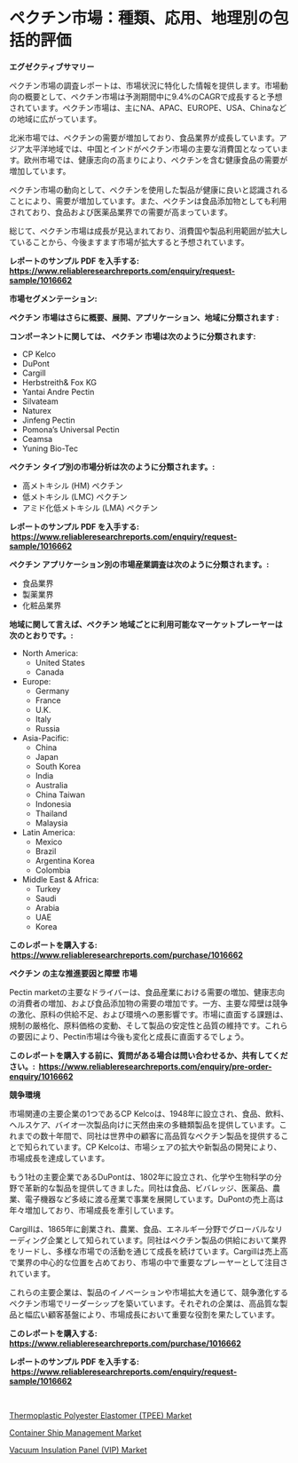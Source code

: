 <p><h1>ペクチン市場：種類、応用、地理別の包括的評価</h1></p><p><strong>エグゼクティブサマリー</strong></p>
<p><p>ペクチン市場の調査レポートは、市場状況に特化した情報を提供します。市場動向の概要として、ペクチン市場は予測期間中に9.4%のCAGRで成長すると予想されています。ペクチン市場は、主にNA、APAC、EUROPE、USA、Chinaなどの地域に広がっています。</p><p>北米市場では、ペクチンの需要が増加しており、食品業界が成長しています。アジア太平洋地域では、中国とインドがペクチン市場の主要な消費国となっています。欧州市場では、健康志向の高まりにより、ペクチンを含む健康食品の需要が増加しています。</p><p>ペクチン市場の動向として、ペクチンを使用した製品が健康に良いと認識されることにより、需要が増加しています。また、ペクチンは食品添加物としても利用されており、食品および医薬品業界での需要が高まっています。</p><p>総じて、ペクチン市場は成長が見込まれており、消費国や製品利用範囲が拡大していることから、今後ますます市場が拡大すると予想されています。</p></p>
<p><strong>レポートのサンプル PDF を入手する: <a href="https://www.reliableresearchreports.com/enquiry/request-sample/1016662">https://www.reliableresearchreports.com/enquiry/request-sample/1016662</a></strong></p>
<p><strong>市場セグメンテーション:</strong></p>
<p><strong> ペクチン 市場はさらに概要、展開、アプリケーション、地域に分類されます :</strong></p>
<p><strong>コンポーネントに関しては、 ペクチン 市場は次のように分類されます: &nbsp;</strong></p>
<p><ul><li>CP Kelco</li><li>DuPont</li><li>Cargill</li><li>Herbstreith& Fox KG</li><li>Yantai Andre Pectin</li><li>Silvateam</li><li>Naturex</li><li>Jinfeng Pectin</li><li>Pomona’s Universal Pectin</li><li>Ceamsa</li><li>Yuning Bio-Tec</li></ul></p>
<p><strong> ペクチン タイプ別の市場分析は次のように分類されます。:</strong></p>
<p><ul><li>高メトキシル (HM) ペクチン</li><li>低メトキシル (LMC) ペクチン</li><li>アミド化低メトキシル (LMA) ペクチン</li></ul></p>
<p><strong>レポートのサンプル PDF を入手する: &nbsp;<a href="https://www.reliableresearchreports.com/enquiry/request-sample/1016662">https://www.reliableresearchreports.com/enquiry/request-sample/1016662</a></strong></p>
<p><strong> ペクチン アプリケーション別の市場産業調査は次のように分類されます。:</strong></p>
<p><ul><li>食品業界</li><li>製薬業界</li><li>化粧品業界</li></ul></p>
<p><strong>地域に関して言えば、ペクチン 地域ごとに利用可能なマーケットプレーヤーは次のとおりです。:</strong></p>
<p><ul>
    <li>
        North America:
        <ul>
            <li>United States</li>
            <li>Canada</li>
        </ul>
    </li>
    <li>
        Europe:
        <ul>
            <li>Germany</li>
            <li>France</li>
            <li>U.K.</li>
            <li>Italy</li>
            <li>Russia</li>
        </ul>
    </li>
    <li>
        Asia-Pacific:
        <ul>
            <li>China</li>
            <li>Japan</li>
            <li>South Korea</li>
            <li>India</li>
            <li>Australia</li>
            <li>China Taiwan</li>
            <li>Indonesia</li>
            <li>Thailand</li>
            <li>Malaysia</li>
        </ul>
    </li>
    <li>
        Latin America:
        <ul>
            <li>Mexico</li>
            <li>Brazil</li>
            <li>Argentina Korea</li>
            <li>Colombia</li>
        </ul>
    </li>
    <li>
        Middle East & Africa:
        <ul>
            <li>Turkey</li>
            <li>Saudi</li>
            <li>Arabia</li>
            <li>UAE</li>
            <li>Korea</li>
        </ul>
    </li>
    </ul></p>
<p><strong>このレポートを購入する: &nbsp;<a href="https://www.reliableresearchreports.com/purchase/1016662">https://www.reliableresearchreports.com/purchase/1016662</a></strong></p>
<p><strong>ペクチン の主な推進要因と障壁 市場</strong></p>
<p><p>Pectin marketの主要なドライバーは、食品産業における需要の増加、健康志向の消費者の増加、および食品添加物の需要の増加です。一方、主要な障壁は競争の激化、原料の供給不足、および環境への悪影響です。市場に直面する課題は、規制の厳格化、原料価格の変動、そして製品の安定性と品質の維持です。これらの要因により、Pectin市場は今後も変化と成長に直面するでしょう。</p></p>
<p><strong>このレポートを購入する前に、質問がある場合は問い合わせるか、共有してください。:&nbsp; <a href="https://www.reliableresearchreports.com/enquiry/pre-order-enquiry/1016662">https://www.reliableresearchreports.com/enquiry/pre-order-enquiry/1016662</a></strong></p>
<p><strong>競争環境</strong></p>
<p><p>市場関連の主要企業の1つであるCP Kelcoは、1948年に設立され、食品、飲料、ヘルスケア、バイオ一次製品向けに天然由来の多糖類製品を提供しています。これまでの数十年間で、同社は世界中の顧客に高品質なペクチン製品を提供することで知られています。CP Kelcoは、市場シェアの拡大や新製品の開発により、市場成長を達成しています。</p><p>もう1社の主要企業であるDuPontは、1802年に設立され、化学や生物科学の分野で革新的な製品を提供してきました。同社は食品、ビバレッジ、医薬品、農業、電子機器など多岐に渡る産業で事業を展開しています。DuPontの売上高は年々増加しており、市場成長を牽引しています。</p><p>Cargillは、1865年に創業され、農業、食品、エネルギー分野でグローバルなリーディング企業として知られています。同社はペクチン製品の供給において業界をリードし、多様な市場での活動を通じて成長を続けています。Cargillは売上高で業界の中心的な位置を占めており、市場の中で重要なプレーヤーとして注目されています。</p><p>これらの主要企業は、製品のイノベーションや市場拡大を通じて、競争激化するペクチン市場でリーダーシップを築いています。それぞれの企業は、高品質な製品と幅広い顧客基盤により、市場成長において重要な役割を果たしています。</p></p>
<p><strong>このレポートを購入する: &nbsp; <a href="https://www.reliableresearchreports.com/purchase/1016662">https://www.reliableresearchreports.com/purchase/1016662</a></strong></p>
<p><strong>レポートのサンプル PDF を入手する: &nbsp;<a href="https://www.reliableresearchreports.com/enquiry/request-sample/1016662">https://www.reliableresearchreports.com/enquiry/request-sample/1016662</a></strong><strong></strong></p>
<p>&nbsp;</p>
<p><p><a href="https://view.publitas.com/reportprime-1/thermoplastic-polyester-elastomer-tpee-market-provides-a-comprehensive-analysis-including-a-macro-overview-of-the-market-as-well-as-micro-details-such-as-market-size-and-competitive-landscape/">Thermoplastic Polyester Elastomer (TPEE) Market</a></p><p><a href="https://github.com/Hazelklievgspy6vdcsmu106w/Market-Research-Report-List-1/blob/main/container-ship-management-market.md">Container Ship Management Market</a></p><p><a href="https://view.publitas.com/reportprime-1/vacuum-insulation-panel-vip-market-size-growth-and-forecast-from-2023-2030/">Vacuum Insulation Panel (VIP) Market</a></p></p>